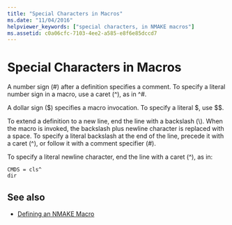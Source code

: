 ```yaml
---
title: "Special Characters in Macros"
ms.date: "11/04/2016"
helpviewer_keywords: ["special characters, in NMAKE macros"]
ms.assetid: c0a06cfc-7103-4ee2-a585-e8f6e85dccd7
---
```

# Special Characters in Macros

A number sign (#) after a definition specifies a comment. To specify a literal number sign in a macro, use a caret (^), as in ^#.

A dollar sign ($) specifies a macro invocation. To specify a literal $, use $$.

To extend a definition to a new line, end the line with a backslash (\\). When the macro is invoked, the backslash plus newline character is replaced with a space. To specify a literal backslash at the end of the line, precede it with a caret (^), or follow it with a comment specifier (#).

To specify a literal newline character, end the line with a caret (^), as in:

```
CMDS = cls^
dir
```

## See also

- [Defining an NMAKE Macro](../build/defining-an-nmake-macro.md)
